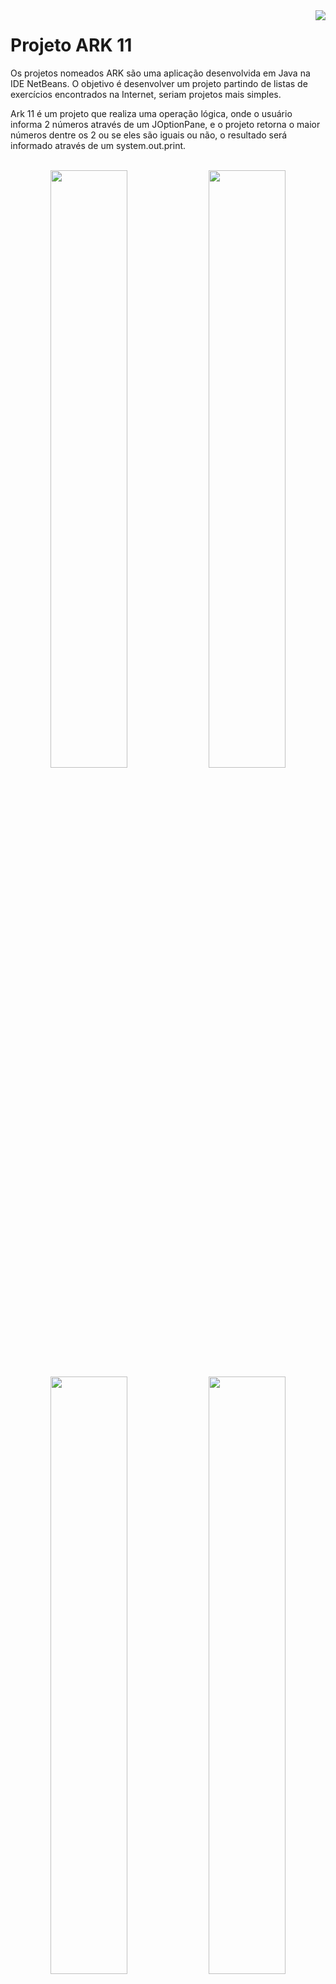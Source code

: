 <img src="https://github.com/VictorAugustoRodriguesGomes/Projeto_ARK_11_Java/blob/main/img/base/java.png?raw=true" align="right"/>

# Projeto ARK 11

Os projetos nomeados ARK são uma aplicação desenvolvida em Java na IDE NetBeans. O objetivo é desenvolver um projeto partindo de listas de exercícios encontrados na Internet, seriam projetos mais simples.

Ark 11 é um projeto que realiza uma operação lógica, onde o usuário informa 2 números através de um JOptionPane, e o projeto retorna o maior números dentre os 2 ou se eles são iguais ou não, o resultado será informado através de um system.out.print.

</br>

<div align="center">
<img src="https://github.com/VictorAugustoRodriguesGomes/Projeto_ARK_11_Java/blob/main/img/projeto/p1.png?raw=true" width="49.5%"/>
<img src="https://github.com/VictorAugustoRodriguesGomes/Projeto_ARK_11_Java/blob/main/img/projeto/p2.png?raw=true" width="49.5%"/>
<img src="https://github.com/VictorAugustoRodriguesGomes/Projeto_ARK_11_Java/blob/main/img/projeto/p3.png?raw=true" width="49.5%"/>
<img src="https://github.com/VictorAugustoRodriguesGomes/Projeto_ARK_11_Java/blob/main/img/projeto/p4.png?raw=true" width="49.5%"/>
</div>

# Pré-requisitos

Para executar o projeto, você vai precisar ter instalado em sua máquina as seguintes ferramentas:
1. [Git](https://git-scm.com),
2. [Java](https://www.java.com/pt-BR/),
3. [NetBeans](https://netbeans.apache.org/) ou outra IDE de java.

# Licença

Este projeto é licenciado sob os termos da licença do MIT.

---------

<img src="https://github.com/VictorAugustoRodriguesGomes/Projeto_ARK_11_Java/blob/main/img/base/dados.png?raw=true"/>
